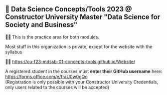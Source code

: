 ## 👋 Data Science Concepts/Tools 2023 @ Constructor University Master "Data Science for Society and Business"

🙋‍♀️ This is the practice area for both modules. 

Most stuff in this organization is private, except for the website with the syllabus

👩‍💻 https://cu-f23-mdssb-01-concepts-tools.github.io/Website/

A registered student in the courses must **enter their GitHub username** here:   
https://forms.office.com/e/fraU0w0gQq    
(Registration is only possible with your Constructor University Credentials, only users related to the courses will be accepted)




